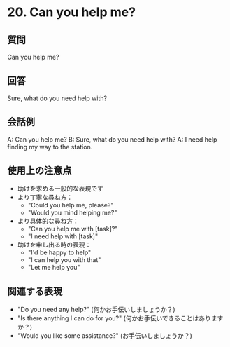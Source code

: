 # 20. Can you help me?

## 質問
Can you help me?

## 回答
Sure, what do you need help with?

## 会話例
A: Can you help me?
B: Sure, what do you need help with?
A: I need help finding my way to the station.

## 使用上の注意点
- 助けを求める一般的な表現です
- より丁寧な尋ね方：
  - "Could you help me, please?"
  - "Would you mind helping me?"
- より具体的な尋ね方：
  - "Can you help me with [task]?"
  - "I need help with [task]"
- 助けを申し出る時の表現：
  - "I'd be happy to help"
  - "I can help you with that"
  - "Let me help you"

## 関連する表現
- "Do you need any help?" (何かお手伝いしましょうか？)
- "Is there anything I can do for you?" (何かお手伝いできることはありますか？)
- "Would you like some assistance?" (お手伝いしましょうか？) 